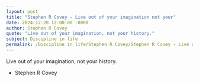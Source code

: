```yaml
---
layout: post
title: "Stephen R Covey - Live out of your imagination not your"
date: 2024-12-28 12:00:00 -0000
author: Stephen R Covey
quote: "Live out of your imagination, not your history."
subject: Discipline in life
permalink: /Discipline in life/Stephen R Covey/Stephen R Covey - Live out of your imagination not your
---
```


Live out of your imagination, not your history.

- Stephen R Covey
